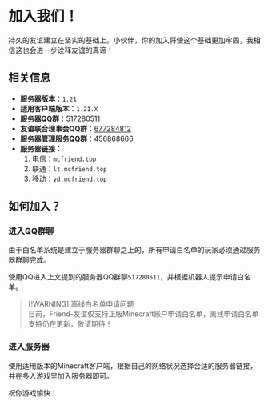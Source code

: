 # 加入我们！

持久的友谊建立在坚实的基础上。小伙伴，你的加入将使这个基础更加牢固，我相信这也会进一步诠释友谊的真谛！

## 相关信息

- **服务器版本**：`1.21`
- **适用客户端版本**：`1.21.X`
- **服务器QQ群**：[517280511](https://qm.qq.com/q/XYFus4mHQI "跳转至加入页面")
- **友谊联合理事会QQ群**：[677284812](https://qm.qq.com/q/LoNJXgQVWe "跳转至加入页面")
- **服务器管理服务QQ群**：[456868666]([https://qm.qq.com/q/LoNJXgQVWe](https://qm.qq.com/q/gdD6Jlj5Sw) "跳转至加入页面")
- **服务器链接**：
  1. 电信：`mcfriend.top`
  2. 联通：`lt.mcfriend.top`
  3. 移动：`yd.mcfriend.top`

## 如何加入？

### 进入QQ群聊

由于白名单系统是建立于服务器群聊之上的，所有申请白名单的玩家必须通过服务器群聊完成。

使用QQ进入上文提到的服务器QQ群聊`517280511`，并根据机器人提示申请白名单。

> [!WARNING] 离线白名单申请问题  
> 目前，Friend-友谊仅支持正版Minecraft账户申请白名单，离线申请白名单支持仍在更新，敬请期待！

### 进入服务器

使用适用版本的Minecraft客户端，根据自己的网络状况选择合适的服务器链接，并在多人游戏里加入服务器即可。

祝你游戏愉快！
